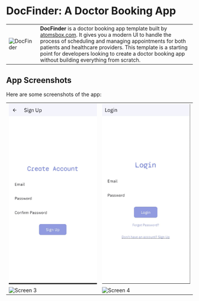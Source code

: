 # DocFinder: A Doctor Booking App

<table>
  <tr>
    <td><img src="assets/icons/app_icon.png" alt="DocFinder" style="width: 300px;"/></td>
    <td>
      <strong>DocFinder</strong> is a doctor booking app template built by <a href="https://atomsbox.com">atomsbox.com</a>. It gives you a modern UI to handle the process of scheduling and managing appointments for both patients and healthcare providers. This template is a starting point for developers looking to create a doctor booking app without building everything from scratch.
    </td>
  </tr>
</table>

## App Screenshots

Here are some screenshots of the app:

<table>
  <tr>
    <td><img src="assets/icons/1.PNG" alt="Screen 1" style="width: 300px;"/></td>
    <td><img src="assets/icons/2.PNG" alt="Screen 2" style="width: 300px;"/></td>
  </tr>
  <tr>
    <td><img src="screenshots/screen3.png" alt="Screen 3" style="width: 300px;"/></td>
    <td><img src="screenshots/screen4.png" alt="Screen 4" style="width: 300px;"/></td>
  </tr>
</table>
